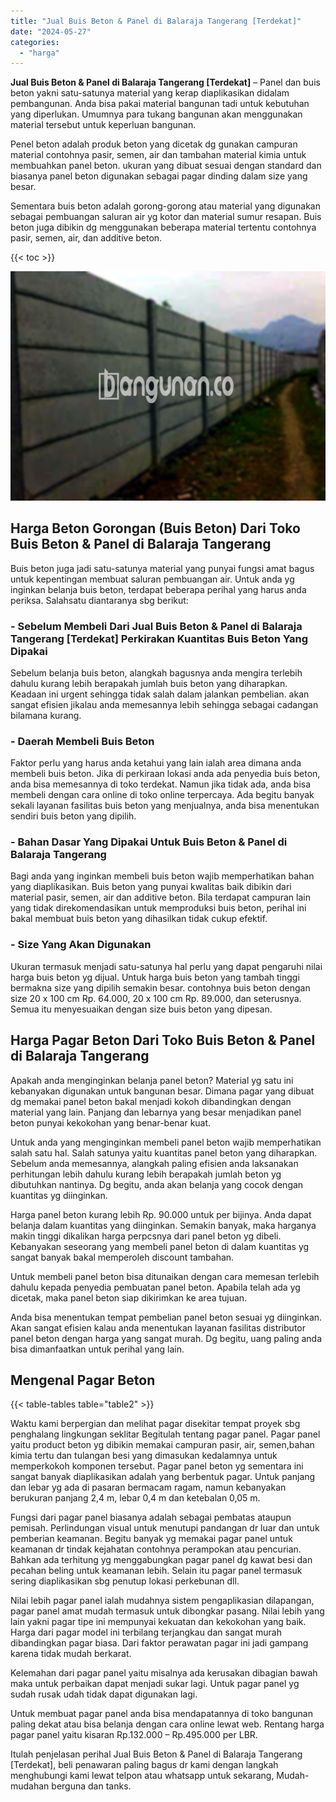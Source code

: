 ```yaml
---
title: "Jual Buis Beton & Panel di Balaraja Tangerang [Terdekat]"
date: "2024-05-27"
categories: 
  - "harga"
---
```


**Jual Buis Beton & Panel di Balaraja Tangerang \[Terdekat\]** – Panel dan buis beton yakni satu-satunya material yang kerap diaplikasikan didalam pembangunan. Anda bisa pakai material bangunan tadi untuk kebutuhan yang diperlukan. Umumnya para tukang bangunan akan menggunakan material tersebut untuk keperluan bangunan.

Penel beton adalah produk beton yang dicetak dg gunakan campuran material contohnya pasir, semen, air dan tambahan material kimia untuk membuahkan panel beton. ukuran yang dibuat sesuai dengan standard dan biasanya panel beton digunakan sebagai pagar dinding dalam size yang besar.

Sementara buis beton adalah gorong-gorong atau material yang digunakan sebagai pembuangan saluran air yg kotor dan material sumur resapan. Buis beton juga dibikin dg menggunakan beberapa material tertentu contohnya pasir, semen, air, dan additive beton.

{{< toc >}}

![Jual Buis Beton & Panel di Balaraja Tangerang [Terdekat]](/images/jual-panel-buis-beton-murah-03.png)

## Harga Beton Gorongan (Buis Beton) Dari Toko Buis Beton & Panel di Balaraja Tangerang

Buis beton juga jadi satu-satunya material yang punyai fungsi amat bagus untuk kepentingan membuat saluran pembuangan air. Untuk anda yg inginkan belanja buis beton, terdapat beberapa perihal yang harus anda periksa. Salahsatu diantaranya sbg berikut:

### \- Sebelum Membeli Dari Jual Buis Beton & Panel di Balaraja Tangerang \[Terdekat\] Perkirakan Kuantitas Buis Beton Yang Dipakai

Sebelum belanja buis beton, alangkah bagusnya anda mengira terlebih dahulu kurang lebih berapakah jumlah buis beton yang diharapkan. Keadaan ini urgent sehingga tidak salah dalam jalankan pembelian. akan sangat efisien jikalau anda memesannya lebih sehingga sebagai cadangan bilamana kurang.

### \- Daerah Membeli Buis Beton

Faktor perlu yang harus anda ketahui yang lain ialah area dimana anda membeli buis beton. Jika di perkiraan lokasi anda ada penyedia buis beton, anda bisa memesannya di toko terdekat. Namun jika tidak ada, anda bisa membeli dengan cara online di toko online terpercaya. Ada begitu banyak sekali layanan fasilitas buis beton yang menjualnya, anda bisa menentukan sendiri buis beton yang dipilih.

### \- Bahan Dasar Yang Dipakai Untuk Buis Beton & Panel di Balaraja Tangerang

Bagi anda yang inginkan membeli buis beton wajib memperhatikan bahan yang diaplikasikan. Buis beton yang punyai kwalitas baik dibikin dari material pasir, semen, air dan additive beton. Bila terdapat campuran lain yang tidak direkomendasikan untuk memproduksi buis beton, perihal ini bakal membuat buis beton yang dihasilkan tidak cukup efektif.

### \- Size Yang Akan Digunakan

Ukuran termasuk menjadi satu-satunya hal perlu yang dapat pengaruhi nilai harga buis beton yg dijual. Untuk harga buis beton yang tambah tinggi bermakna size yang dipilih semakin besar. contohnya buis beton dengan size 20 x 100 cm Rp. 64.000, 20 x 100 cm Rp. 89.000, dan seterusnya. Semua itu menyesuaikan dengan size buis beton yang dipesan.

## Harga Pagar Beton Dari Toko Buis Beton & Panel di Balaraja Tangerang

Apakah anda menginginkan belanja panel beton? Material yg satu ini kebanyakan digunakan untuk bangunan besar. Dimana pagar yang dibuat dg memakai panel beton bakal menjadi kokoh dibandingkan dengan material yang lain. Panjang dan lebarnya yang besar menjadikan panel beton punyai kekokohan yang benar-benar kuat.

Untuk anda yang menginginkan membeli panel beton wajib memperhatikan salah satu hal. Salah satunya yaitu kuantitas panel beton yang diharapkan. Sebelum anda memesannya, alangkah paling efisien anda laksanakan perhitungan lebih dahulu kurang lebih berapakah jumlah beton yg dibutuhkan nantinya. Dg begitu, anda akan belanja yang cocok dengan kuantitas yg diinginkan.

Harga panel beton kurang lebih Rp. 90.000 untuk per bijinya. Anda dapat belanja dalam kuantitas yang diinginkan. Semakin banyak, maka harganya makin tinggi dikalikan harga perpcsnya dari panel beton yg dibeli. Kebanyakan seseorang yang membeli panel beton di dalam kuantitas yg sangat banyak bakal memperoleh discount tambahan.

Untuk membeli panel beton bisa ditunaikan dengan cara memesan terlebih dahulu kepada penyedia pembuatan panel beton. Apabila telah ada yg dicetak, maka panel beton siap dikirimkan ke area tujuan.

Anda bisa menentukan tempat pembelian panel beton sesuai yg diinginkan. Akan sangat efisien kalau anda menentukan layanan fasilitas distributor panel beton dengan harga yang sangat murah. Dg begitu, uang paling anda bisa dimanfaatkan untuk perihal yang lain.

## Mengenal Pagar Beton

{{< table-tables table="table2" >}}

Waktu kami berpergian dan melihat pagar disekitar tempat proyek sbg penghalang lingkungan seklitar Begitulah tentang pagar panel. Pagar panel yaitu product beton yg dibikin memakai campuran pasir, air, semen,bahan kimia tertu dan tulangan besi yang dimasukan kedalamnya untuk memperkokoh komponen tersebut. Pagar panel beton yg sementara ini sangat banyak diaplikasikan adalah yang berbentuk pagar. Untuk panjang dan lebar yg ada di pasaran bermacam ragam, namun kebanyakan berukuran panjang 2,4 m, lebar 0,4 m dan ketebalan 0,05 m.

Fungsi dari pagar panel biasanya adalah sebagai pembatas ataupun pemisah. Perlindungan visual untuk menutupi pandangan dr luar dan untuk pemberian keamanan. Begitu banyak yg memakai pagar panel untuk keamanan dr tindak kejahatan contohnya perampokan atau pencurian. Bahkan ada terhitung yg menggabungkan pagar panel dg kawat besi dan pecahan beling untuk keamanan lebih. Selain itu pagar panel termasuk sering diaplikasikan sbg penutup lokasi perkebunan dll.

Nilai lebih pagar panel ialah mudahnya sistem pengaplikasian dilapangan, pagar panel amat mudah termasuk untuk dibongkar pasang. Nilai lebih yang lain yakni pagar tipe ini mempunyai kekuatan dan kekokohan yang baik. Harga dari pagar model ini terbilang terjangkau dan sangat murah dibandingkan pagar biasa. Dari faktor perawatan pagar ini jadi gampang karena tidak mudah berkarat.

Kelemahan dari pagar panel yaitu misalnya ada kerusakan dibagian bawah maka untuk perbaikan dapat menjadi sukar lagi. Untuk pagar panel yg sudah rusak udah tidak dapat digunakan lagi.

Untuk membuat pagar panel anda bisa mendapatannya di toko bangunan paling dekat atau bisa belanja dengan cara online lewat web. Rentang harga pagar panel yaitu kisaran Rp.132.000 – Rp.495.000 per LBR.

Itulah penjelasan perihal Jual Buis Beton & Panel di Balaraja Tangerang \[Terdekat\], beli penawaran paling bagus dr kami dengan langkah menghubungi kami lewat telpon atau whatsapp untuk sekarang, Mudah-mudahan berguna dan tanks.
